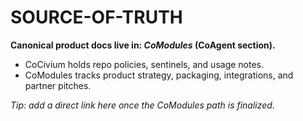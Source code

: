 <!-- status: stub; target: 150+ words -->
<!-- status: stub; target: 150+ words -->
<!-- status: stub; target: 150+ words -->
<!-- status: stub; target: 150+ words -->
<!-- status: stub; target: 150+ words -->
<!-- status: stub; target: 150+ words -->
# SOURCE-OF-TRUTH
**Canonical product docs live in: _CoModules_ (CoAgent section).**
- CoCivium holds repo policies, sentinels, and usage notes.
- CoModules tracks product strategy, packaging, integrations, and partner pitches.

_Tip: add a direct link here once the CoModules path is finalized._







